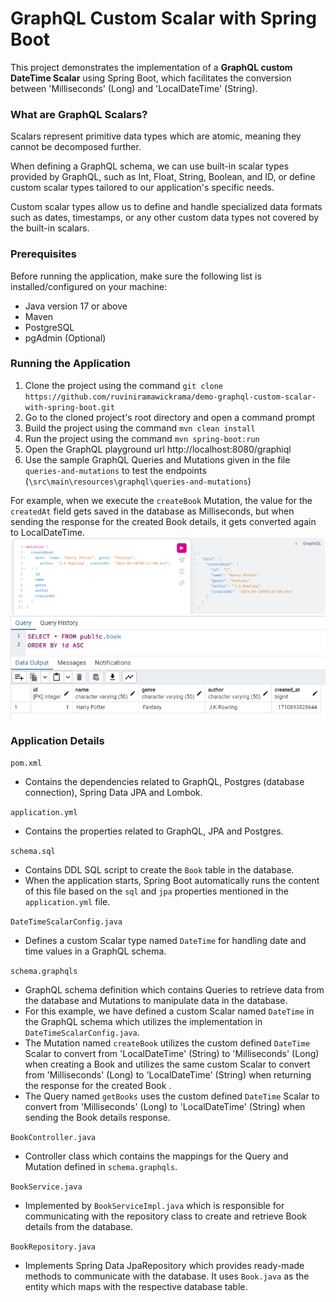 # GraphQL Custom Scalar with Spring Boot

This project demonstrates the implementation of a **GraphQL custom DateTime Scalar** using Spring Boot, which facilitates the conversion between 'Milliseconds' (Long) and 'LocalDateTime' (String).

### What are GraphQL Scalars?

Scalars represent primitive data types which are atomic, meaning they cannot be decomposed further.

When defining a GraphQL schema, we can use built-in scalar types provided by GraphQL, such as Int, Float, String, Boolean, and ID, or define custom scalar types tailored to our application's specific needs.

Custom scalar types allow us to define and handle specialized data formats such as dates, timestamps, or any other custom data types not covered by the built-in scalars.

### Prerequisites
Before running the application, make sure the following list is installed/configured on your machine:

* Java version 17 or above
* Maven
* PostgreSQL
* pgAdmin (Optional)

### Running the Application

1. Clone the project using the command `git clone https://github.com/ruviniramawickrama/demo-graphql-custom-scalar-with-spring-boot.git`
2. Go to the cloned project's root directory and open a command prompt
3. Build the project using the command `mvn clean install`
4. Run the project using the command `mvn spring-boot:run`
5. Open the GraphQL playground url http://localhost:8080/graphiql
6. Use the sample GraphQL Queries and Mutations given in the file `queries-and-mutations` to test the endpoints (`\src\main\resources\graphql\queries-and-mutations`)

For example, when we execute the `createBook` Mutation, the value for the `createdAt` field gets saved in the database as Milliseconds, but when sending the response for the created Book details, it gets converted again to LocalDateTime.
![create-book-mutation.png](create-book-mutation.png)
![book-table-database.png](book-table-database.png)

### Application Details

`pom.xml`
- Contains the dependencies related to GraphQL, Postgres (database connection), Spring Data JPA and Lombok.

`application.yml`
- Contains the properties related to GraphQL, JPA and Postgres.

`schema.sql`
- Contains DDL SQL script to create the `Book` table in the database.
- When the application starts, Spring Boot automatically runs the content of this file based on the `sql` and `jpa` properties mentioned in the `application.yml` file.

`DateTimeScalarConfig.java`
- Defines a custom Scalar type named `DateTime` for handling date and time values in a GraphQL schema.

`schema.graphqls`
- GraphQL schema definition which contains Queries to retrieve data from the database and Mutations to manipulate data in the database. 
- For this example, we have defined a custom Scalar named `DateTime` in the GraphQL schema which utilizes the implementation in `DateTimeScalarConfig.java`. 
- The Mutation named `createBook` utilizes the custom defined `DateTime` Scalar to convert from 'LocalDateTime' (String) to 'Milliseconds' (Long)  when creating a Book and utilizes the same custom Scalar to convert from 'Milliseconds' (Long) to 'LocalDateTime' (String) when returning the response for the created Book .
- The Query named `getBooks` uses the custom defined `DateTime` Scalar to convert from 'Milliseconds' (Long) to 'LocalDateTime' (String) when sending the Book details response.

`BookController.java`
- Controller class which contains the mappings for the Query and Mutation defined in `schema.graphqls`.

`BookService.java`
- Implemented by `BookServiceImpl.java` which is responsible for communicating with the repository class to create and retrieve Book details from the database.

`BookRepository.java`
- Implements Spring Data JpaRepository which provides ready-made methods to communicate with the database. It uses `Book.java` as the entity which maps with the respective database table.
